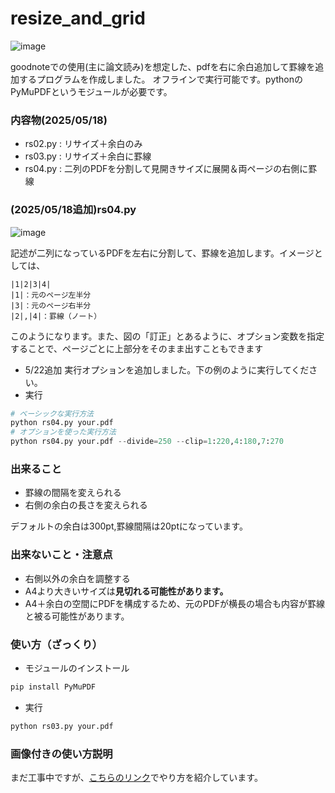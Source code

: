 ﻿# resize_and_grid

 ![image](https://github.com/user-attachments/assets/f8f812ad-2382-489d-a39d-8a68347b1209)


goodnoteでの使用(主に論文読み)を想定した、pdfを右に余白追加して罫線を追加するプログラムを作成しました。
オフラインで実行可能です。pythonのPyMuPDFというモジュールが必要です。

### 内容物(2025/05/18)
- rs02.py : リサイズ＋余白のみ
- rs03.py : リサイズ＋余白に罫線
- rs04.py : 二列のPDFを分割して見開きサイズに展開＆両ページの右側に罫線

### (2025/05/18追加)rs04.py

![image](https://github.com/user-attachments/assets/43487a57-9107-455d-97c0-5e5031c9fd3f)


記述が二列になっているPDFを左右に分割して、罫線を追加します。イメージとしては、
```
|1|2|3|4|
|1|：元のページ左半分
|3|：元のページ右半分
|2|,|4|：罫線（ノート）
```
このようになります。また、図の「訂正」とあるように、オプション変数を指定することで、ページごとに上部分をそのまま出すこともできます
- 5/22追加
実行オプションを追加しました。下の例のように実行してください。
- 実行
```python
# ベーシックな実行方法
python rs04.py your.pdf
# オプションを使った実行方法
python rs04.py your.pdf --divide=250 --clip=1:220,4:180,7:270
```

### 出来ること

- 罫線の間隔を変えられる
- 右側の余白の長さを変えられる

デフォルトの余白は300pt,罫線間隔は20ptになっています。

### 出来ないこと・注意点

- 右側以外の余白を調整する
- A4より大きいサイズは**見切れる可能性があります。**
- A4＋余白の空間にPDFを構成するため、元のPDFが横長の場合も内容が罫線と被る可能性があります。

### 使い方（ざっくり）
- モジュールのインストール
```python
pip install PyMuPDF
```
- 実行
```python
python rs03.py your.pdf
```

### 画像付きの使い方説明
まだ工事中ですが、[こちらのリンク](https://www.notion.so/PDF-resize-1efbe7451c6e80a5a470edda6a110d70?pvs=21)でやり方を紹介しています。

